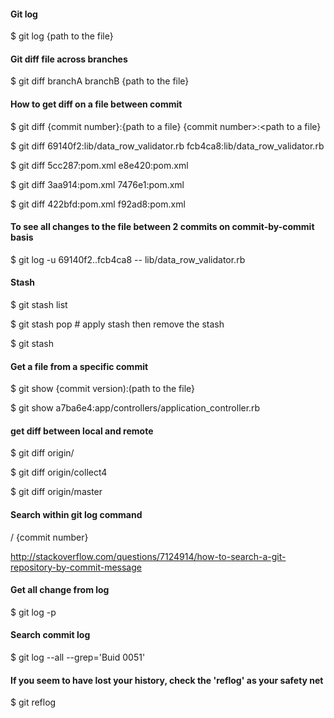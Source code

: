 #### Git log
$ git log {path to the file}

#### Git diff file across branches
$ git diff branchA branchB {path to the file}

#### How to get diff on a file between commit
$ git diff {commit number}:{path to a file} {commit number>:<path to a file}

$ git diff 69140f2:lib/data_row_validator.rb fcb4ca8:lib/data_row_validator.rb

$ git diff 5cc287:pom.xml e8e420:pom.xml

$ git diff 3aa914:pom.xml 7476e1:pom.xml

$ git diff 422bfd:pom.xml f92ad8:pom.xml

#### To see all changes to the file between 2 commits on commit-by-commit basis
$ git log -u 69140f2..fcb4ca8 -- lib/data_row_validator.rb

#### Stash
$ git stash list

$ git stash pop # apply stash <revision> then remove the stash

$ git stash

#### Get a file from a specific commit
$ git show {commit version):(path to the file}

$ git show a7ba6e4:app/controllers/application_controller.rb

#### get diff between local and remote
$ git diff origin/<branch name>

$ git diff origin/collect4

$ git diff origin/master

#### Search within git log command

/ {commit number}

http://stackoverflow.com/questions/7124914/how-to-search-a-git-repository-by-commit-message

#### Get all change from log
$ git log -p

#### Search commit log
$ git log --all --grep='Buid 0051'

#### If you seem to have lost your history, check the 'reflog' as your safety net
$ git reflog
